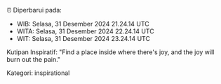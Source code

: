 ⏰ Diperbarui pada:
- WIB: Selasa, 31 Desember 2024 21.24.14 UTC
- WITA: Selasa, 31 Desember 2024 22.24.14 UTC
- WIT: Selasa, 31 Desember 2024 23.24.14 UTC

Kutipan Inspiratif:
"Find a place inside where there's joy, and the joy will burn out the pain."


Kategori: inspirational

